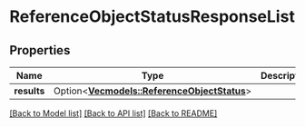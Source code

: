 # ReferenceObjectStatusResponseList

## Properties

Name | Type | Description | Notes
------------ | ------------- | ------------- | -------------
**results** | Option<[**Vec<models::ReferenceObjectStatus>**](ReferenceObjectStatus.md)> |  | [optional]

[[Back to Model list]](../README.md#documentation-for-models) [[Back to API list]](../README.md#documentation-for-api-endpoints) [[Back to README]](../README.md)


